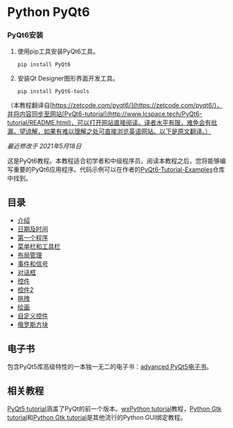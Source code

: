 # Python PyQt6

### PyQt6安装

1. 使用pip工具安装PyQt6工具。

   ```
   pip install PyQt6
   ```

2. 安装Qt Designer图形界面开发工具。

   ```
   pip install PyQt6-tools
   ```

（本教程翻译自[https://zetcode.com/pyqt6/](https://zetcode.com/pyqt6/)，并将内容同步至网站[PyQt6-tutorial](http://www.lcspace.tech/PyQt6-tutorial/README.html)，可以打开网站直接阅读。译者水平有限，难免会有纰漏，望谅解，如果有难以理解之处可直接浏览英语网站。以下是原文翻译。）

*最近修改于 2021年5月18日*

这是PyQt6教程。本教程适合初学者和中级程序员。阅读本教程之后，您将能够编写重要的PyQt6应用程序。代码示例可以在作者的[PyQt6-Tutorial-Examples](https://github.com/janbodnar/PyQt6-Tutorial-Examples)仓库中找到。

## 目录

* [介绍](https://github.com/LC-space/PyQt6-tutorial/blob/main/Introduction.md)
* [日期及时间](https://github.com/LC-space/PyQt6-tutorial/blob/main/Date%20and%20time.md)
* [第一个程序](https://github.com/LC-space/PyQt6-tutorial/blob/main/First%20programs.md)
* [菜单栏和工具栏](https://github.com/LC-space/PyQt6-tutorial/blob/main/Menus%20and%20toolbars.md)
* [布局管理](https://github.com/LC-space/PyQt6-tutorial/blob/main/Layout%20management.md)
* [事件和信号]()
* [对话框]()
* [控件]()
* [控件2]()
* [拖拽]()
* [绘画]()
* [自定义控件]()
* [俄罗斯方块]()

## 电子书

包含PyQt5库高级特性的一本独一无二的电子书：[advanced PyQt5电子书](https://zetcode.com/ebooks/advancedpyqt5/)。

## 相关教程

[PyQt5 tutorial](https://zetcode.com/gui/pyqt5/)涵盖了PyQt的前一个版本。[wxPython tutorial](https://zetcode.com/wxpython/)教程，[Python Gtk tutorial](https://zetcode.com/python/gtk/)和[Python Gtk tutorial](https://zetcode.com/python/gtk/)是其他流行的Python GUI绑定教程。